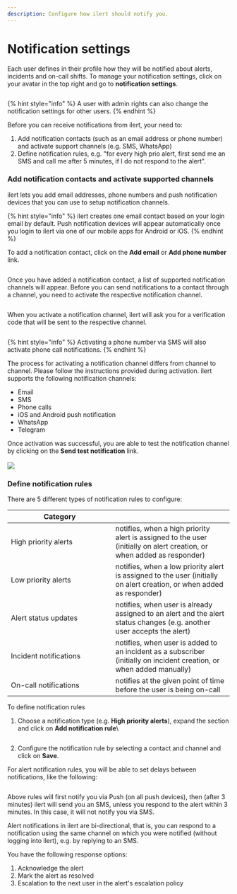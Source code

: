 ```yaml
---
description: Configure how ilert should notify you.
---
```


# Notification settings

Each user defines in their profile how they will be notified about alerts, incidents and on-call shifts. To manage your notification settings, click on your avatar in the top right and go to **notification settings**.

<figure><img src="../../.gitbook/assets/Screenshot 2023-04-24 at 17.08.08.png" alt=""><figcaption></figcaption></figure>

{% hint style="info" %}
A user with admin rights can also change the notification settings for other users.&#x20;
{% endhint %}

Before you can receive notifications from ilert, your need to:

1. Add notification contacts (such as an email address or phone number) and activate support channels (e.g. SMS, WhatsApp)
2. Define notification rules, e.g. "for every high prio alert, first send me an SMS and call me after 5 minutes, if I do not respond to the alert".

### Add notification contacts and activate supported channels

ilert lets you add email addresses, phone numbers and push notification devices that you can use to setup notification channels.

{% hint style="info" %}
ilert creates one email contact based on your login email by default. Push notification devices will appear automatically once you login to ilert via one of our mobile apps for Android or iOS.
{% endhint %}

To add a notification contact, click on the **Add email** or **Add phone number** link.

<figure><img src="../../.gitbook/assets/Screenshot 2023-04-24 at 17.19.26.png" alt=""><figcaption></figcaption></figure>

Once you have added a notification contact, a list of supported notification channels will appear. Before you can send notifications to a contact through a channel, you need to activate the respective notification channel.

<figure><img src="../../.gitbook/assets/Screenshot 2023-04-24 at 17.24.57 (1).png" alt=""><figcaption></figcaption></figure>

When you activate a notification channel, ilert will ask you for a verification code that will be sent to the respective channel.

<figure><img src="../../.gitbook/assets/image (65).png" alt=""><figcaption></figcaption></figure>

{% hint style="info" %}
Activating a phone number via SMS will also activate phone call notifications.
{% endhint %}

The process for activating a notification channel differs from channel to channel. Please follow the instructions provided during activation. ilert supports the following notification channels:

* Email
* SMS
* Phone calls
* iOS and Android push notification
* WhatsApp
* Telegram

Once activation was successful, you are able to test the notification channel by clicking on the **Send test notification** link.\
\
![](<../../.gitbook/assets/image (60).png>)

### Define notification rules

There are 5 different types of notification rules to configure:

<table data-header-hidden><thead><tr><th width="221">Category</th><th></th></tr></thead><tbody><tr><td>High priority alerts</td><td>notifies, when a high priority alert is assigned to the user (initially on alert creation, or when added as responder)</td></tr><tr><td>Low priority alerts</td><td>notifies, when a low priority alert is assigned to the user (initially on alert creation, or when added as responder)</td></tr><tr><td>Alert status updates</td><td>notifies, when user is already assigned to an alert and the alert status changes (e.g. another user accepts the alert)</td></tr><tr><td>Incident notifications</td><td>notifies, when user is added to an incident as a subscriber (initially on incident creation, or when added manually)</td></tr><tr><td>On-call notifications</td><td>notifies at the given point of time before the user is being on-call</td></tr></tbody></table>



To define notification rules

1.  Choose a notification type (e.g. **High priority alerts**), expand the section and click on **Add notification rule**\


    <figure><img src="../../.gitbook/assets/image (64).png" alt=""><figcaption></figcaption></figure>
2. Configure the notification rule by selecting a contact and channel  and click on **Save**.

For alert notification rules, you will be able to set delays between notifications, like the following:

<figure><img src="../../.gitbook/assets/image (2) (1).png" alt=""><figcaption></figcaption></figure>

Above rules will first notify you via Push (on all push devices), then (after 3 minutes) ilert will send you an SMS, unless you respond to the alert within 3 minutes. In this case, it will not notify you via SMS.

Alert notifications in ilert are bi-directional, that is, you can respond to a notification using the same channel on which you were notified (without logging into ilert), e.g. by replying to an SMS.

You have the following response options:

1. Acknowledge the alert
2. Mark the alert as resolved
3. Escalation to the next user in the alert's escalation policy
